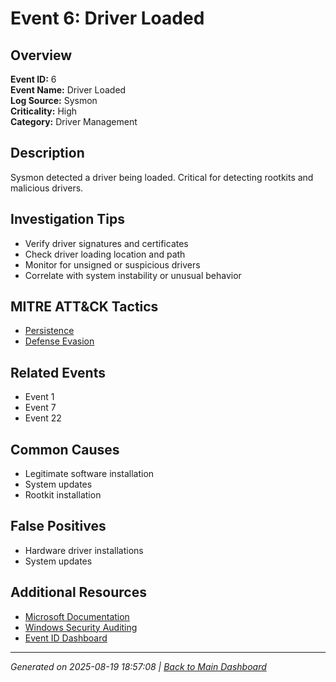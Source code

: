 # Event 6: Driver Loaded

## Overview
**Event ID:** 6  
**Event Name:** Driver Loaded  
**Log Source:** Sysmon  
**Criticality:** High  
**Category:** Driver Management  

## Description
Sysmon detected a driver being loaded. Critical for detecting rootkits and malicious drivers.

## Investigation Tips
- Verify driver signatures and certificates
- Check driver loading location and path
- Monitor for unsigned or suspicious drivers
- Correlate with system instability or unusual behavior

## MITRE ATT&CK Tactics
- [Persistence](https://attack.mitre.org/tactics/TA0003/)
- [Defense Evasion](https://attack.mitre.org/tactics/TA0005/)

## Related Events
- Event 1
- Event 7
- Event 22

## Common Causes
- Legitimate software installation
- System updates
- Rootkit installation

## False Positives
- Hardware driver installations
- System updates

## Additional Resources
- [Microsoft Documentation](https://learn.microsoft.com/en-us/sysinternals/downloads/sysmon#events)
- [Windows Security Auditing](https://learn.microsoft.com/en-us/windows/security/threat-protection/auditing/audit-events)
- [Event ID Dashboard](../index.html)

---
*Generated on 2025-08-19 18:57:08 | [Back to Main Dashboard](../index.html)*
